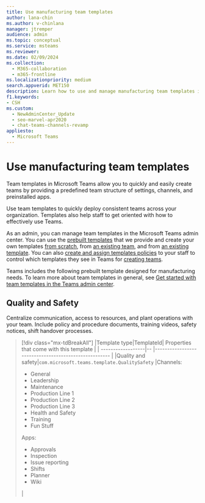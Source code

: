 ```yaml
---
title: Use manufacturing team templates
author: lana-chin
ms.author: v-chinlana
manager: jtremper
audience: admin
ms.topic: conceptual
ms.service: msteams
ms.reviewer: 
ms.date: 02/09/2024
ms.collection: 
  - M365-collaboration
  - m365-frontline 
ms.localizationpriority: medium
search.appverid: MET150
description: Learn how to use and manage manufacturing team templates in the Team admin center to quickly and easily create teams for your manufacturing plant needs. 
f1.keywords:
- CSH
ms.custom: 
  - NewAdminCenter_Update
  - seo-marvel-apr2020
  - chat-teams-channels-revamp
appliesto: 
  - Microsoft Teams
---
```


# Use manufacturing team templates

Team templates in Microsoft Teams allow you to quickly and easily create teams by providing a predefined team structure of settings, channels, and preinstalled apps.

Use team templates to quickly deploy consistent teams across your organization. Templates also help staff to get oriented with how to effectively use Teams.

As an admin, you can manage team templates in the Microsoft Teams admin center. You can use the [prebuilt templates](get-started-with-teams-templates-in-the-admin-console.md#prebuilt-team-templates-in-the-teams-admin-center) that we provide and create your own templates [from scratch](create-a-team-template.md), from [an existing team](create-template-from-existing-team.md), and from [an existing template](create-template-from-existing-template.md). You can also [create and assign templates policies](templates-policies.md) to your staff to control which templates they see in Teams for [creating teams](https://support.microsoft.com/office/create-a-team-with-team-templates-702a2977-e662-4038-bef5-bdf8ee47b17b).

Teams includes the following prebuilt template designed for manufacturing needs. To learn more about team templates in general, see [Get started with team templates in the Teams admin center](get-started-with-teams-templates-in-the-admin-console.md).

## Quality and Safety

Centralize communication, access to resources, and plant operations with your team. Include policy and procedure documents, training videos, safety notices, shift handover processes.

>[!div class="mx-tdBreakAll"]
>|Template type|TemplateId| Properties that come with this template |
>| ------------------|-- |----------------------------------------------------- |
>|Quality and safety|`com.microsoft.teams.template.QualitySafety` |Channels: <ul><li>General</li><li>Leadership</li><li>Maintenance</li><li>Production Line 1</li><li>Production Line 2</li><li>Production Line 3</li><li>Health and Safety</li><li>Training</li><li>Fun Stuff</li></ul> Apps: <ul><li>Approvals</li><li>Inspection</li><li>Issue reporting</li><li>Shifts</li> <li>Planner</li> <li>Wiki</li> </ul>|
